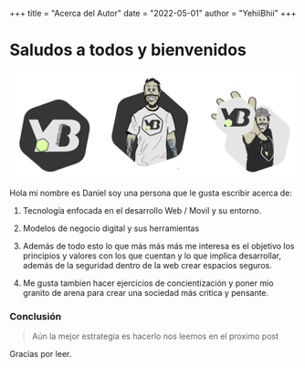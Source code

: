 +++
title = "Acerca del Autor"
date = "2022-05-01"
author = "YehiiBhii"
+++

# Saludos a todos y bienvenidos



<img src="../../public/img/jv-.png">






Hola mi nombre es Daniel soy una persona que le gusta escribir acerca de:

1. Tecnología enfocada en el desarrollo Web / Movil y su entorno.

2. Modelos de negocio digital y sus herramientas
3. Además de todo esto lo que más más más me interesa es el objetivo
  los principios y valores con los que cuentan y lo que implica desarrollar, además de la seguridad
  dentro de la web crear espacios seguros. 
4. Me gusta tambien hacer ejercicios de concientización y poner mio granito de arena para crear una sociedad más 
critica y pensante.

### Conclusión

>Aún la mejor estrategia es hacerlo nos leemos en el proximo post

Gracias por leer.
